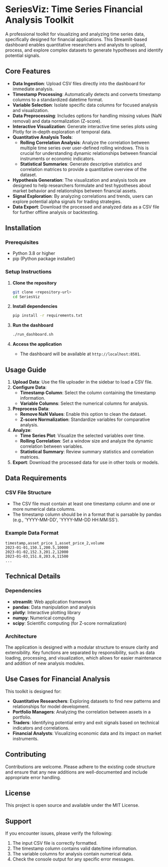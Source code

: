# SeriesViz: Time Series Financial Analysis Toolkit

A professional toolkit for visualizing and analyzing time series data, specifically designed for financial applications. This Streamlit-based dashboard enables quantitative researchers and analysts to upload, process, and explore complex datasets to generate hypotheses and identify potential signals.

## Core Features

- **Data Ingestion**: Upload CSV files directly into the dashboard for immediate analysis.
- **Timestamp Processing**: Automatically detects and converts timestamp columns to a standardized datetime format.
- **Variable Selection**: Isolate specific data columns for focused analysis and visualization.
- **Data Preprocessing**: Includes options for handling missing values (NaN removal) and data normalization (Z-score).
- **Interactive Visualization**: Generate interactive time series plots using Plotly for in-depth exploration of temporal data.
- **Quantitative Analysis Tools**:
    - **Rolling Correlation Analysis**: Analyze the correlation between multiple time series over user-defined rolling windows. This is crucial for understanding dynamic relationships between financial instruments or economic indicators.
    - **Statistical Summaries**: Generate descriptive statistics and correlation matrices to provide a quantitative overview of the dataset.
- **Hypothesis Generation**: The visualization and analysis tools are designed to help researchers formulate and test hypotheses about market behavior and relationships between financial assets.
- **Signal Exploration**: By analyzing correlations and trends, users can explore potential alpha signals for trading strategies.
- **Data Export**: Download the processed and analyzed data as a CSV file for further offline analysis or backtesting.

## Installation

### Prerequisites
- Python 3.8 or higher
- pip (Python package installer)

### Setup Instructions

1.  **Clone the repository**
    ```bash
    git clone <repository-url>
    cd SeriesViz
    ```

2.  **Install dependencies**
    ```bash
    pip install -r requirements.txt
    ```

3.  **Run the dashboard**
    ```bash
    ./run_dashboard.sh
    ```

4.  **Access the application**
    - The dashboard will be available at `http://localhost:8501`.

## Usage Guide

1.  **Upload Data**: Use the file uploader in the sidebar to load a CSV file.
2.  **Configure Data**:
    - **Timestamp Column**: Select the column containing the timestamp information.
    - **Variable Columns**: Select the numerical columns for analysis.
3.  **Preprocess Data**:
    - **Remove NaN Values**: Enable this option to clean the dataset.
    - **Z-score Normalization**: Standardize variables for comparative analysis.
4.  **Analyze**:
    - **Time Series Plot**: Visualize the selected variables over time.
    - **Rolling Correlation**: Set a window size and analyze the dynamic correlation between variables.
    - **Statistical Summary**: Review summary statistics and correlation matrices.
5.  **Export**: Download the processed data for use in other tools or models.

## Data Requirements

### CSV File Structure
- The CSV file must contain at least one timestamp column and one or more numerical data columns.
- The timestamp column should be in a format that is parsable by pandas (e.g., 'YYYY-MM-DD', 'YYYY-MM-DD HH:MM:SS').

### Example Data Format
```csv
timestamp,asset_price_1,asset_price_2,volume
2023-01-01,150.1,200.5,10000
2023-01-02,152.3,201.2,12000
2023-01-03,151.8,203.6,11500
...
```

## Technical Details

### Dependencies
- **streamlit**: Web application framework
- **pandas**: Data manipulation and analysis
- **plotly**: Interactive plotting library
- **numpy**: Numerical computing
- **scipy**: Scientific computing (for Z-score normalization)

### Architecture
The application is designed with a modular structure to ensure clarity and extensibility. Key functions are separated by responsibility, such as data loading, processing, and visualization, which allows for easier maintenance and addition of new analysis modules.

## Use Cases for Financial Analysis

This toolkit is designed for:
- **Quantitative Researchers**: Exploring datasets to find new patterns and relationships for model development.
- **Portfolio Managers**: Analyzing the correlation between assets in a portfolio.
- **Traders**: Identifying potential entry and exit signals based on technical indicators and correlations.
- **Financial Analysts**: Visualizing economic data and its impact on market instruments.

## Contributing

Contributions are welcome. Please adhere to the existing code structure and ensure that any new additions are well-documented and include appropriate error handling.

## License

This project is open source and available under the MIT License.

## Support

If you encounter issues, please verify the following:
1.  The input CSV file is correctly formatted.
2.  The timestamp column contains valid date/time information.
3.  The variable columns for analysis contain numerical data.
4.  Check the console output for any specific error messages.